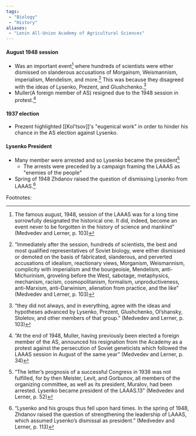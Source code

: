 ```yaml
---
tags:
 - "Biology"
 - "History"
aliases:
 - "Lenin All-Union Academy of Agricultural Sciences"
---
```


#### August 1948 session
 - Was an important event[^1] where hundreds of scientists were either dismissed on slanderous accusations of Morgainsm, Weismannism, imperialism, Mendelism, and more.[^2] This was because they disagreed with the ideas of Lysenko, Prezent, and Glushchenko.[^3]
 - Muller(A foreign member of AS) resigned due to the 1948 session in protest.[^4]
#### 1937 election
 - Prezent highlighted [[Kol'tsov]]'s "eugenical work" in order to hinder his chance in the AS election against Lysenko.
#### Lysenko President
 - Many member were arrested and so Lysenko became the president[^5]
	 - The arrests were preceded by a campaign framing the LAAAS as "enemies of the people"
 - Spring of 1948 Zhdanov raised the question of dismissing Lysenko from LAAAS.[^6]

Footnotes:
[^1]:The famous august, 1948, session of the LAAAS  was for a long time sorrowfully designated the historical one.  It did, indeed, become an event never to be forgotten in the  history of science and mankind”  (Medvedev and Lerner, p. 103)

[^2]:“Immediately after the session, hundreds of scientists, the  best and most qualified representatives of Soviet biology, were  either dismissed or demoted on the basis of fabricated,  slanderous, and perverted accusations of idealism, reactionary  views, Morganism, Weismannism, complicity with imperialism  and the bourgeoisie, Mendelism, anti-Michurinism, groveling  before the West, sabotage, metaphysics, mechanism, racism,  cosmopolitanism, formalism, unproductiveness, anti-Marxism,  anti-Darwinism, alienation from practice, and the like”  (Medvedev and Lerner, p. 103)

[^3]:“they  did not always, and in everything, agree with the ideas and  hypotheses advanced by Lysenko, Prezent, Glushchenko,  Ol’shansky, Stoletov, and other members of that group.”  (Medvedev and Lerner, p. 103)

[^4]:“At the end of 1948, Muller, having previously been elected  a foreign member of the AS, announced his resignation from  the Academy as a protest against the persecution of Soviet  geneticists which followed the LAAAS session in August of  the same year”  (Medvedev and Lerner, p. 34)

[^5]:“The letter’s prognosis of a successful Congress in 1938 was  not fulfilled, for by then Meister, Levit, and Gorbunov, all  members of the organizing committee, as well as its president,  Muralov, had been arrested. Lysenko became president of the  LAAAS.13”  (Medvedev and Lerner, p. 52)

[^6]:“Lysenko and his groups thus fell upon hard times. In the  spring of 1948, Zhdanov raised the question of strengthening  the leadership of LAAAS, which assumed Lysenko’s dismissal  as president.”  (Medvedev and Lerner, p. 113)